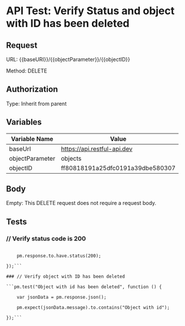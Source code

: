 # API Test: Verify Status and object with ID has been deleted

## Request

URL: {{baseURI}}/{{objectParameter}}/{{objectID}}

Method: DELETE

## Authorization

Type: Inherit from parent


## Variables

|Variable Name  |	Value                               |
|---------------|---------------------------------------|
|baseUrl	    |https://api.restful-api.dev            |
|objectParameter|objects                                |
|objectID       |ff80818191a25dfc0191a39dbe580307       |

## Body

Empty: This DELETE request does not require a request body.


## Tests
### // Verify status code is 200

```pm.test("Status code is 200", function () {

    pm.response.to.have.status(200);

});```

### // Verify object with ID has been deleted

```pm.test("Object with id has been deleted", function () {

    var jsonData = pm.response.json();

    pm.expect(jsonData.message).to.contains("Object with id");

});```

